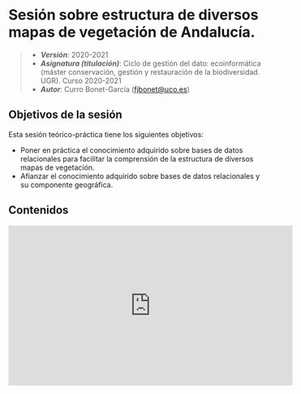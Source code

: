 # Sesión sobre estructura de diversos mapas de vegetación de Andalucía.


> + **_Versión_**: 2020-2021
> + **_Asignatura (titulación)_**: Ciclo de gestión del dato: ecoinformática (máster conservación, gestión y restauración de la biodiversidad. UGR). Curso 2020-2021
> + **_Autor_**: Curro Bonet-García (fjbonet@uco.es)



## Objetivos de la sesión
Esta sesión teórico-práctica tiene los siguientes objetivos:
+ Poner en práctica el conocimiento adquirido sobre bases de datos relacionales para facilitar la comprensión de la estructura de diversos mapas de vegetación.
+ Afianzar el conocimiento adquirido sobre bases de datos relacionales y su componente geográfica.



## Contenidos









<iframe width="560" height="315" src="https://www.youtube.com/embed/uZdhpEAQ9Yg" title="YouTube video player" frameborder="0" allow="accelerometer; autoplay; clipboard-write; encrypted-media; gyroscope; picture-in-picture" allowfullscreen></iframe>